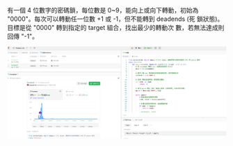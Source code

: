 有一個 4 位數字的密碼鎖，每位數是 0~9，能向上或向下轉動，初始為
"0000"。每次可以轉動任一位數 +1 或 -1，但不能轉到 deadends (死
鎖狀態)。目標是從 "0000" 轉到指定的 target 組合，找出最少的轉動次
數，若無法達成則回傳 "-1"。

![alt text](752.png)